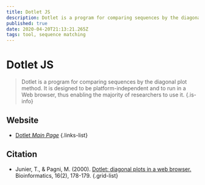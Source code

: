 ```yaml
---
title: Dotlet JS
description: Dotlet is a program for comparing sequences by the diagonal plot method. It is designed to be platform-independent and to run in a Web browser, thus enabling the majority of researchers to use it.
published: true
date: 2020-04-20T21:13:21.265Z
tags: tool, sequence matching
---
```


# Dotlet JS

> Dotlet is a program for comparing sequences by the diagonal plot method. It is designed to be platform-independent and to run in a Web browser, thus enabling the majority of researchers to use it.
{.is-info}



## Website

- [Dotlet *Main Page*](https://dotlet.vital-it.ch/)
{.links-list}

## Citation

- Junier, T., & Pagni, M. (2000). [Dotlet: diagonal plots in a web browser.](https://academic.oup.com/bioinformatics/article/16/2/178/232113) Bioinformatics, 16(2), 178-179.
{.grid-list}